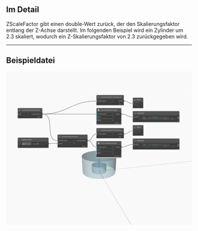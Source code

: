 ## Im Detail
ZScaleFactor gibt einen double-Wert zurück, der den Skalierungsfaktor entlang der Z-Achse darstellt. Im folgenden Beispiel wird ein Zylinder um 2.3 skaliert, wodurch ein Z-Skalierungsfaktor von 2.3 zurückgegeben wird.
___
## Beispieldatei

![ZScaleFactor](./Autodesk.DesignScript.Geometry.CoordinateSystem.ZScaleFactor_img.jpg)

